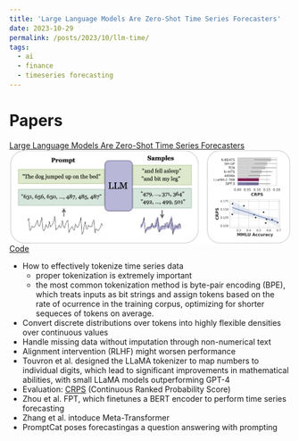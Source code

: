 ```yaml
---
title: 'Large Language Models Are Zero-Shot Time Series Forecasters'
date: 2023-10-29
permalink: /posts/2023/10/llm-time/
tags:
  - ai
  - finance
  - timeseries forecasting
---
```


Papers
======
[Large Language Models Are Zero-Shot Time Series Forecasters](https://arxiv.org/abs/2310.07820)
<img src='/images/llmtime_top_fig.png' style='display:block; margin:auto;'>
[Code](https://github.com/ngruver/llmtime)

- How to effectively tokenize time series data
  - proper tokenization is extremely important
  - the most common tokenization method is byte-pair encoding (BPE), which treats inputs as bit strings and assign tokens based on the rate of ocurrence in the training corpus, optimizing for shorter sequeces of tokens on average.
- Convert discrete distributions over tokens into highly flexible densities over continuous values
- Handle missing data without imputation through non-numerical text
- Alignment intervention (RLHF) might worsen performance
- Touvron et al. designed the LLaMA tokenizer to map numbers to individual digits, which lead to significant improvements in mathematical abilities, with small LLaMA models outperforming GPT-4
- Evaluation: [CRPS](https://www.lokad.com/continuous-ranked-probability-score) (Continuous Ranked Probability Score)
- Zhou et al. FPT, which finetunes a BERT encoder to perform time series forecasting
- Zhang et al. intoduce Meta-Transformer
- PromptCat poses forecastingas a question answering with prompting
